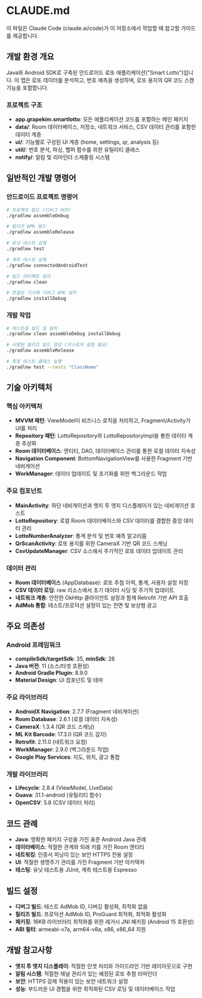 # CLAUDE.md

이 파일은 Claude Code (claude.ai/code)가 이 저장소에서 작업할 때 참고할 가이드를 제공합니다.

## 개발 환경 개요

Java와 Android SDK로 구축된 안드로이드 로또 애플리케이션("Smart Lotto")입니다. 이 앱은 로또 데이터를 분석하고, 번호 예측을 생성하며, 로또 용지의 QR 코드 스캔 기능을 포함합니다.

### 프로젝트 구조

- **app.grapekim.smartlotto**: 모든 애플리케이션 코드를 포함하는 메인 패키지
- **data/**: Room 데이터베이스, 저장소, 네트워크 서비스, CSV 데이터 관리를 포함한 데이터 계층
- **ui/**: 기능별로 구성된 UI 계층 (home, settings, qr, analysis 등)
- **util/**: 번호 분석, 파싱, 헬퍼 함수를 위한 유틸리티 클래스
- **notify/**: 알림 및 리마인더 스케줄링 시스템

## 일반적인 개발 명령어

### 안드로이드 프로젝트 명령어
```bash
# 프로젝트 빌드 (디버그 버전)
./gradlew assembleDebug

# 릴리즈 APK 빌드
./gradlew assembleRelease

# 유닛 테스트 실행
./gradlew test

# 계측 테스트 실행
./gradlew connectedAndroidTest

# 빌드 아티팩트 정리
./gradlew clean

# 연결된 기기에 디버그 APK 설치
./gradlew installDebug
```

### 개발 작업
```bash
# 테스트용 빌드 및 설치
./gradlew clean assembleDebug installDebug

# 서명된 릴리즈 빌드 생성 (키스토어 설정 필요)
./gradlew assembleRelease

# 특정 테스트 클래스 실행
./gradlew test --tests "ClassName"
```

## 기술 아키텍처

### 핵심 아키텍처
- **MVVM 패턴**: ViewModel이 비즈니스 로직을 처리하고, Fragment/Activity가 UI를 처리
- **Repository 패턴**: LottoRepository와 LottoRepositoryImpl을 통한 데이터 계층 추상화
- **Room 데이터베이스**: 엔티티, DAO, 데이터베이스 관리를 통한 로컬 데이터 지속성
- **Navigation Component**: BottomNavigationView를 사용한 Fragment 기반 네비게이션
- **WorkManager**: 데이터 업데이트 및 초기화를 위한 백그라운드 작업

### 주요 컴포넌트
- **MainActivity**: 하단 네비게이션과 엣지 투 엣지 디스플레이가 있는 네비게이션 호스트
- **LottoRepository**: 로컬 Room 데이터베이스와 CSV 데이터를 결합한 중앙 데이터 관리
- **LottoNumberAnalyzer**: 통계 분석 및 번호 예측 알고리즘
- **QrScanActivity**: 로또 용지를 위한 CameraX 기반 QR 코드 스캐닝
- **CsvUpdateManager**: CSV 소스에서 주기적인 로또 데이터 업데이트 관리

### 데이터 관리
- **Room 데이터베이스** (AppDatabase): 로또 추첨 이력, 통계, 사용자 설정 저장
- **CSV 데이터 로딩**: raw 리소스에서 초기 데이터 시딩 및 주기적 업데이트
- **네트워크 계층**: 안전한 OkHttp 클라이언트 설정과 함께 Retrofit 기반 API 호출
- **AdMob 통합**: 테스트/프로덕션 설정이 있는 전면 및 보상형 광고

## 주요 의존성

### Android 프레임워크
- **compileSdk/targetSdk**: 35, **minSdk**: 26
- **Java 버전**: 11 (소스/타겟 호환성)
- **Android Gradle Plugin**: 8.9.0
- **Material Design**: UI 컴포넌트 및 테마

### 주요 라이브러리
- **AndroidX Navigation**: 2.7.7 (Fragment 네비게이션)
- **Room Database**: 2.6.1 (로컬 데이터 지속성)
- **CameraX**: 1.3.4 (QR 코드 스캐닝)
- **ML Kit Barcode**: 17.3.0 (QR 코드 감지)
- **Retrofit**: 2.11.0 (네트워크 요청)
- **WorkManager**: 2.9.0 (백그라운드 작업)
- **Google Play Services**: 지도, 위치, 광고 통합

### 개발 라이브러리
- **Lifecycle**: 2.8.4 (ViewModel, LiveData)
- **Guava**: 31.1-android (유틸리티 함수)
- **OpenCSV**: 5.8 (CSV 데이터 처리)

## 코드 관례
- **Java**: 명확한 패키지 구성을 가진 표준 Android Java 관례
- **데이터베이스**: 적절한 관계와 외래 키를 가진 Room 엔티티
- **네트워킹**: 인증서 피닝이 있는 보안 HTTPS 전용 설정
- **UI**: 적절한 생명주기 관리를 가진 Fragment 기반 아키텍처
- **테스팅**: 유닛 테스트용 JUnit, 계측 테스트용 Espresso

## 빌드 설정
- **디버그 빌드**: 테스트 AdMob ID, 디버깅 활성화, 최적화 없음
- **릴리즈 빌드**: 프로덕션 AdMob ID, ProGuard 최적화, 최적화 활성화
- **패키징**: 16KB 라이브러리 최적화를 위한 레거시 JNI 패키징 (Android 15 호환성)
- **ABI 필터**: armeabi-v7a, arm64-v8a, x86, x86_64 지원

## 개발 참고사항
- **엣지 투 엣지 디스플레이**: 적절한 인셋 처리와 가이드라인 기반 레이아웃으로 구현
- **알림 시스템**: 적절한 채널 관리가 있는 예정된 로또 추첨 리마인더
- **보안**: HTTPS 강제 적용이 있는 보안 네트워크 설정
- **성능**: 부드러운 UI 경험을 위한 최적화된 CSV 로딩 및 데이터베이스 작업